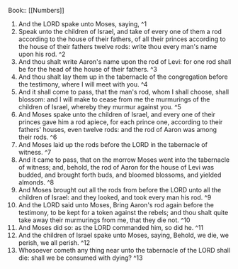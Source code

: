  Book:: [[Numbers]]
 1. And the LORD spake unto Moses, saying, ^1
 2. Speak unto the children of Israel, and take of every one of them a rod according to the house of their fathers, of all their princes according to the house of their fathers twelve rods: write thou every man's name upon his rod. ^2
 3. And thou shalt write Aaron's name upon the rod of Levi: for one rod shall be for the head of the house of their fathers. ^3
 4. And thou shalt lay them up in the tabernacle of the congregation before the testimony, where I will meet with you. ^4
 5. And it shall come to pass, that the man's rod, whom I shall choose, shall blossom: and I will make to cease from me the murmurings of the children of Israel, whereby they murmur against you. ^5
 6. And Moses spake unto the children of Israel, and every one of their princes gave him a rod apiece, for each prince one, according to their fathers' houses, even twelve rods: and the rod of Aaron was among their rods. ^6
 7. And Moses laid up the rods before the LORD in the tabernacle of witness. ^7
 8. And it came to pass, that on the morrow Moses went into the tabernacle of witness; and, behold, the rod of Aaron for the house of Levi was budded, and brought forth buds, and bloomed blossoms, and yielded almonds. ^8
 9. And Moses brought out all the rods from before the LORD unto all the children of Israel: and they looked, and took every man his rod. ^9
 10. And the LORD said unto Moses, Bring Aaron's rod again before the testimony, to be kept for a token against the rebels; and thou shalt quite take away their murmurings from me, that they die not. ^10
 11. And Moses did so: as the LORD commanded him, so did he. ^11
 12. And the children of Israel spake unto Moses, saying, Behold, we die, we perish, we all perish. ^12
 13. Whosoever cometh any thing near unto the tabernacle of the LORD shall die: shall we be consumed with dying? ^13
